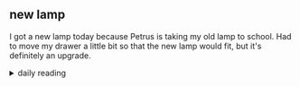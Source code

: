## new lamp

I got a new lamp today because Petrus is taking my old lamp to school. Had to move my drawer a little bit so that the new lamp would fit, but it's definitely an upgrade.

<details markdown="1">
<summary>daily reading</summary>

| {{ page.date | date: "%B %-d, %Y" }} |
| :-------------: |
| [Ex. 10; Luke 13; Job 28; 1 Cor. 14]({% link _Bible/Bible-year-2.md %}) |
| [BC 9]({% link _wsc/wsc-month-1.md %}) |
| [The Nicene Creed](https://threeforms.org/the-nicene-creed/) |

</details>